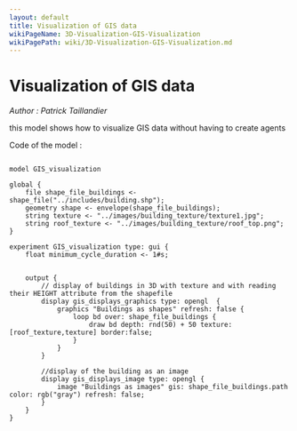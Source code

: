 ```yaml
---
layout: default
title: Visualization of GIS data
wikiPageName: 3D-Visualization-GIS-Visualization
wikiPagePath: wiki/3D-Visualization-GIS-Visualization.md
---
```

[//]: # (keyword|constant_#sec)
[//]: # (keyword|concept_3d)
[//]: # (keyword|concept_shapefile)
[//]: # (keyword|concept_texture)
# Visualization of GIS data


_Author :  Patrick Taillandier_

 this model shows how to visualize GIS data without having to create agents  


Code of the model : 

```

model GIS_visualization

global {
	file shape_file_buildings <- shape_file("../includes/building.shp");
	geometry shape <- envelope(shape_file_buildings);
	string texture <- "../images/building_texture/texture1.jpg";
	string roof_texture <- "../images/building_texture/roof_top.png";	
}

experiment GIS_visualization type: gui {
	float minimum_cycle_duration <- 1#s;

	
	output {
		// display of buildings in 3D with texture and with reading their HEIGHT attribute from the shapefile
		display gis_displays_graphics type: opengl  {
			graphics "Buildings as shapes" refresh: false {
				loop bd over: shape_file_buildings {
					draw bd depth: rnd(50) + 50 texture:[roof_texture,texture] border:false;
				}
			}
		}
		
		//display of the building as an image
		display gis_displays_image type: opengl {
			image "Buildings as images" gis: shape_file_buildings.path color: rgb("gray") refresh: false;
		}
	}
}
```
